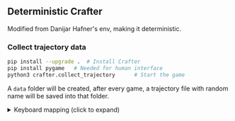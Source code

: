 ## Deterministic Crafter
Modified from Danijar Hafner's env, making it deterministic. 

### Collect trajectory data
```sh
pip install --upgrade .  # Install Crafter
pip install pygame   # Needed for human interface
python3 crafter.collect_trajectory      # Start the game
```
A `data` folder will be created, after every game, a trajectory file with random name will be saved into that folder. 

<details>
<summary>Keyboard mapping (click to expand)</summary>

| Key | Action |
| :-: | :----- |
| WASD | Move around |
| SPACE| Collect material, drink from lake, hit creature |
| TAB | Sleep |
| T | Place a table |
| R | Place a rock |
| F | Place a furnace |
| P | Place a plant |
| 1 | Craft a wood pickaxe |
| 2 | Craft a stone pickaxe |
| 3 | Craft an iron pickaxe |
| 4 | Craft a wood sword |
| 5 | Craft a stone sword |
| 6 | Craft an iron sword |

</details>
